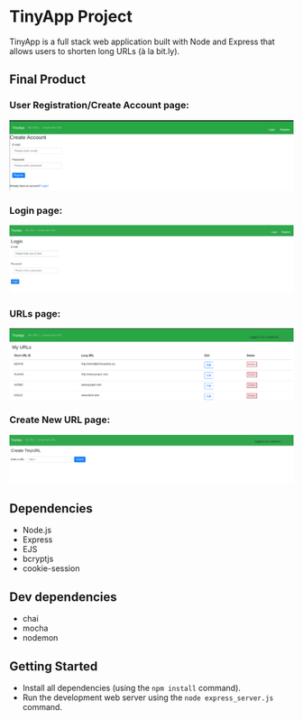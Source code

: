 # TinyApp Project

TinyApp is a full stack web application built with Node and Express that allows users to shorten long URLs (à la bit.ly).

## Final Product

### User Registration/Create Account page:
!["Screenshot of User Registration/Create Account page"](https://github.com/prathap222/tinyapp/blob/master/docs/user-registration.png)

### Login page:
!["Screenshot of Login page"](https://github.com/prathap222/tinyapp/blob/master/docs/user-login.png)

### URLs page:
!["Screenshot of URLs page"](https://github.com/prathap222/tinyapp/blob/master/docs/urls-page.png)

### Create New URL page:
!["Screenshot of Create New URL page"](https://github.com/prathap222/tinyapp/blob/master/docs/create-new-url.png)

## Dependencies

- Node.js
- Express
- EJS
- bcryptjs
- cookie-session

## Dev dependencies
- chai
- mocha
- nodemon


## Getting Started

- Install all dependencies (using the `npm install` command).
- Run the development web server using the `node express_server.js` command.